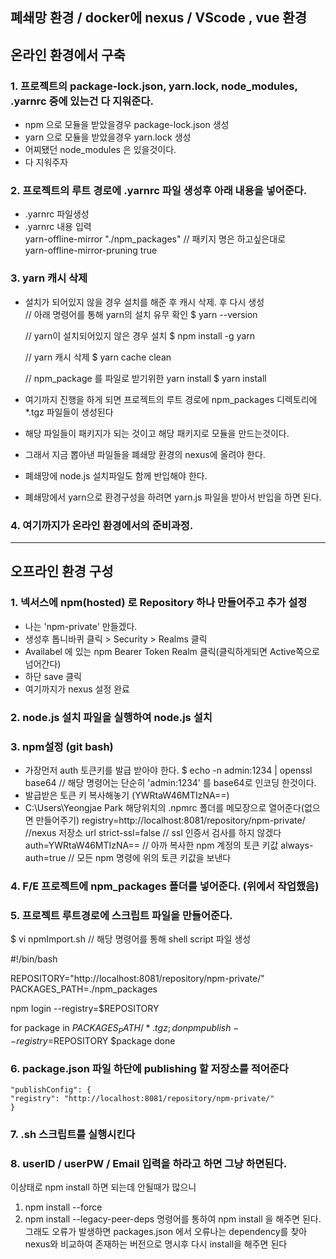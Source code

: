 ## 폐쇄망 환경 / docker에 nexus / VScode , vue 환경

## 온라인 환경에서 구축

### 1. 프로젝트의 package-lock.json, yarn.lock, node_modules, .yarnrc 중에 있는건 다 지워준다.
  * npm 으로 모듈을 받았을경우 package-lock.json 생성
  * yarn 으로 모듈을 받았을경우 yarn.lock 생성
  * 어찌됐던 node_modules 은 있을것이다.
  * 다 지워주자

### 2. 프로젝트의 루트 경로에 .yarnrc 파일 생성후 아래 내용을 넣어준다.
  * .yarnrc 파일생성
  * .yarnrc 내용 입력   
     yarn-offline-mirror "./npm_packages"    // 패키지 명은 하고싶은대로    
     yarn-offline-mirror-pruning true   
     
### 3. yarn 캐시 삭제
  * 설치가 되어있지 않을 경우 설치를 해준 후 캐시 삭제. 후 다시 생성   
    // 아래 명령어를 통해 yarn의 설치 유무 확인
    $ yarn --version

    // yarn이 설치되어있지 않은 경우 설치
    $ npm install -g yarn

    // yarn 캐시 삭제
    $ yarn cache clean

    // npm_package 를 파일로 받기위한 yarn install
    $ yarn install
  * 여기까지 진행을 하게 되면 프로젝트의 루트 경로에 npm_packages 디렉토리에 *.tgz 파일들이 생성된다
  * 해당 파일들이 패키지가 되는 것이고 해당 패키지로 모듈을 만드는것이다.
  * 그래서 지금 뽑아낸 파일들을 폐쇄망 환경의 nexus에 올려야 한다.
  * 폐쇄망에 node.js 설치파일도 함께 반입해야 한다.
  * 폐쇄망에서 yarn으로 환경구성을 하려면 yarn.js 파일을 받아서 반입을 하면 된다.

### 4. 여기까지가 온라인 환경에서의 준비과정.

<hr>

## 오프라인 환경 구성

### 1. 넥서스에 npm(hosted) 로 Repository 하나 만들어주고 추가 설정
  * 나는 'npm-private' 만들겠다.
  * 생성후 톱니바퀴 클릭 > Security > Realms 클릭
  * Availabel 에 있는 npm Bearer Token Realm 클릭(클릭하게되면 Active쪽으로 넘어간다)
  * 하단 save 클릭
  * 여기까지가 nexus 설정 완료

### 2. node.js 설치 파일을 실행하여 node.js 설치

### 3. npm설정 (git bash)
  * 가장먼저 auth 토큰키를 발급 받아야 한다.
    $ echo -n admin:1234 | openssl base64
    // 해당 명령어는 단순히 'admin:1234' 를 base64로 인코딩 한것이다.
  * 발급받은 토큰 키 복사해놓기 (YWRtaW46MTIzNA==)
  * C:\Users\Yeongjae Park 해당위치의 .npmrc 폴더를 메모장으로 열어준다(없으면 만들어주기)
    registry=http://localhost:8081/repository/npm-private/  //nexus 저장소 url
    strict-ssl=false              // ssl 인증서 검사를 하지 않겠다
    auth=YWRtaW46MTIzNA==         // 아까 복사한 npm 계정의 토큰 키값
    always-auth=true              // 모든 npm 명령에 위의 토큰 키값을 보낸다
    
 ### 4. F/E 프로젝트에 npm_packages 폴더를 넣어준다. (위에서 작업했음)
 
 ### 5. 프로젝트 루트경로에 스크립트 파일을 만들어준다.
  $ vi npmImport.sh
  // 해당 명령어를 통해 shell script 파일 생성
  
  #!/bin/bash

  REPOSITORY="http://localhost:8081/repository/npm-private/"
  PACKAGES_PATH=./npm_packages

  npm login --registry=$REPOSITORY

  for package in $PACKAGES_PATH/*.tgz; do
          npm publish --registry=$REPOSITORY $package
  done
  
### 6. package.json 파일 하단에 publishing 할 저장소를 적어준다
    "publishConfig": {
    "registry": "http://localhost:8081/repository/npm-private/"
    }
    
### 7. .sh 스크립트를 실행시킨다

### 8. userID / userPW / Email 입력을 하라고 하면 그냥 하면된다.


이상태로 npm install 하면 되는데 안될때가 많으니

1. npm install --force
2. npm install --legacy-peer-deps 명령어를 통하여 npm install 을 해주면 된다.
그래도 오류가 발생하면 packages.json 에서 오류나는 dependency를 찾아 nexus와 비교하여 존재하는 버전으로 명시후 다시 install을 해주면 된다

